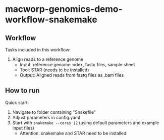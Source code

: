 # macworp-genomics-demo-workflow-snakemake
## Workflow
Tasks included in this workflow:
1) Align reads to a reference genome
    * Input: reference genome index, fastq files, sample sheet
    * Tool: STAR (needs to be installed)
    * Output: Aligned reads from fastq files as .bam files
## How to run
Quick start: 
1) Navigate to folder containing "Snakefile"
2) Adjust parameters in config.yaml
3) Start with `snakemake --cores 12` (using default parameters and example input files) 
    * Attention: snakemake and STAR need to be installed

